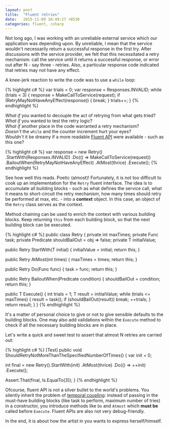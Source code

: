 ```yaml
---
layout: post
title:  "Fluent retries"
date:   2015-11-09 10:49:27 +0530
categories: fluent, csharp
---
```


Not long ago, I was working with an unreliable external service which our application was depending upon.
By unreliable, I mean that the service wouldn't necessarily return a successful response in the first try. After discussions with the service provider, we felt that this necessitated a retry mechanism: call the service until it returns a successful response, or error out after N - say three - retries.
Also, a particular response code indicated that retries may not have any effect.

A knee-jerk reaction to write the code was to use a `while` loop:


{% highlight c# %}
var trials = 0;
var response = Responses.INVALID;
while (trials < 3) {
  response = MakeCallToService(request);
  if (RetryMayNotHaveAnyEffect(response)) {
    break;
  }
  trials++;
}
{% endhighlight %}

_What if_ you wanted to decouple the act of retrying from what gets tried?<br/>
_What if_ you wanted to test the retry logic?<br/>
_What if_ another place in the code warranted a retry mechanism?<br/>
_Doesn't_ the `while` and the counter increment hurt your eyes?<br/>
_Wouldn't_ it be dreamy if a more readable [Fluent API][fluent-api-fowler] were available - such as this one?

{% highlight c# %}
var response = new Retry<Response>()
  .StartWith(Responses.INVALID)
  .Do(() => MakeCallToService(request))
  .BailoutWhen(RetryMayNotHaveAnyEffect)
  .AtMost(thrice)
  .Execute();
{% endhighlight %}

See how well this reads. Poetic (almost)!
Fortunately, it is not too difficult to cook up an implementation for the `Retry` fluent interface. The idea is to accumulate all building blocks - such as what defines the service call, what it means to short-circuit the retry mechanism, how many times should retry be performed at max, etc. - into a __context__ object. In this case, an object of the `Retry` class serves as the context.

Method chaining can be used to enrich the context with various building blocks. Keep returning `this` from each building block, so that the next building block can be executed.

{% highlight c# %}
public class Retry<T> {
  private int maxTimes;
  private Func<T> task;
  private Predicate<T> shouldBailOut = obj => false;
  private T initialValue;

  public Retry<T> StartWith(T initial) {
    initialValue = initial;
    return this;
  }

  public Retry<T> AtMost(int times) {
    maxTimes = times;
    return this;
  }

  public Retry<T> Do(Func<T> func) {
    task = func;
    return this;
  }

  public Retry<T> BailoutWhen(Predicate<T> condition) {
    shouldBailOut = condition;
    return this;
  }

  public T Execute() {
    int trials = 1;
    T result = initialValue;
    while (trials <= maxTimes) {
      result = task();
      if (shouldBailOut(result))
        break;
      ++trials;
    }
    return result;
  }
}
{% endhighlight %}

It's a matter of personal choice to give or not to give sensible defaults to the building blocks.
One may also add validations within the `Execute` method to check if all the necessary building blocks are in place.

Let's write a quick and sweet test to assert that atmost N retries are carried out:

{% highlight c# %}
[Test]
public void ShouldRetryNotMoreThanTheSpecifiedNumberOfTimes() {
  var init = 0;
 
  int final = new Retry<int>().StartWith(init)
    .AtMost(thrice)
    .Do(() => ++init)
    .Execute();

  Assert.That(final, Is.EqualTo(3));
}
{% endhighlight %}

Ofcourse, fluent API is not a silver bullet to the world's problems. You silently inherit the problem of [temporal coupling][temporal-coupling]: instead of passing in the must-have building blocks (like task to perform, maximum number of tries) in a constructor, you introduce methods like `Do` and `Atmost` which __must be__ called before `Execute`. Fluent APIs are also not very debug-friendly.

In the end, it is about how the artist in you wants to express herself/himself.

[fluent-api-fowler]: http://martinfowler.com/bliki/FluentInterface.html
[temporal-coupling]: http://blog.ploeh.dk/2011/05/24/DesignSmellTemporalCoupling/